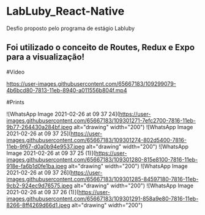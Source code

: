 # LabLuby_React-Native

Desfio proposto pelo programa de estágio Labluby

## Foi utilizado o conceito de Routes, Redux e Expo para a visualização!

#Vídeo
<!-- YOUTUBE:START -->
https://user-images.githubusercontent.com/65667183/109299079-4b6bcd80-7813-11eb-8940-a011556b804f.mp4
<!-- YOUTUBE:END-->

#Prints

![WhatsApp Image 2021-02-26 at 09 37 24](https://user-images.githubusercontent.com/65667183/109301271-7efc2700-7816-11eb-9b77-264430a284bf.jpeg alt="drawing" width="200")
![WhatsApp Image 2021-02-26 at 09 37 25](https://user-images.githubusercontent.com/65667183/109301274-802d5400-7816-11eb-9f67-d0a0b94e9537.jpeg alt="drawing" width="200")
![WhatsApp Image 2021-02-26 at 09 37 25 (1)](https://user-images.githubusercontent.com/65667183/109301280-815e8100-7816-11eb-918e-fa6b1d0fe1ba.jpeg alt="drawing" width="200")
![WhatsApp Image 2021-02-26 at 09 37 26](https://user-images.githubusercontent.com/65667183/109301285-84597180-7816-11eb-9cb2-924ec9d76575.jpeg alt="drawing" width="200")
![WhatsApp Image 2021-02-26 at 09 37 26 (1)](https://user-images.githubusercontent.com/65667183/109301291-858a9e80-7816-11eb-8266-8ff4269d66d1.jpeg alt="drawing" width="200")
